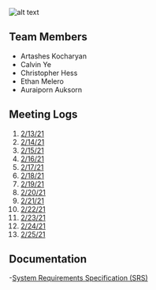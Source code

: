 ![alt text](https://github.com/SoftwareChimp/SoftwareChimp.github.io/blob/main/Chimp%20big.jpg?raw=true)

## Team Members
- Artashes Kocharyan
- Calvin Ye
- Christopher Hess
- Ethan Melero
- Auraiporn Auksorn

## Meeting Logs
1. [2/13/21](https://github.com/SoftwareChimp/SoftwareChimp.github.io/blob/main/Meeting_Logs/Meeting_02-13-21?raw=true)
2. [2/14/21](https://github.com/SoftwareChimp/SoftwareChimp.github.io/blob/main/Meeting_Logs/Meeting_02-14-21.txt?raw=true)
3. [2/15/21](https://github.com/SoftwareChimp/SoftwareChimp.github.io/blob/main/Meeting_Logs/Meeting_02-15-21.txt?raw=true)
4. [2/16/21](https://github.com/SoftwareChimp/SoftwareChimp.github.io/blob/main/Meeting_Logs/Meeting_02-16-21.txt?raw=true)
5. [2/17/21](https://github.com/SoftwareChimp/SoftwareChimp.github.io/blob/main/Meeting_Logs/Meeting_02-17-21?raw=true)
6. [2/18/21](https://github.com/SoftwareChimp/SoftwareChimp.github.io/blob/main/Meeting_Logs/Meeting_02-18-21.txt?raw=true)
7. [2/19/21](https://github.com/SoftwareChimp/SoftwareChimp.github.io/blob/main/Meeting_Logs/Meeting_02-19-21.txt?raw=true)
8. [2/20/21](https://github.com/SoftwareChimp/SoftwareChimp.github.io/blob/main/Meeting_Logs/Meeting_02-20-21.txt?raw=true)
9. [2/21/21](https://github.com/SoftwareChimp/SoftwareChimp.github.io/blob/main/Meeting_Logs/Meeting_02-21-21.txt?raw=true)
10. [2/22/21](https://github.com/SoftwareChimp/SoftwareChimp.github.io/blob/main/Meeting_Logs/Meeting_02-22-21.txt?raw=true)
11. [2/23/21](https://github.com/SoftwareChimp/SoftwareChimp.github.io/blob/main/Meeting_Logs/Meeting_02-23-21.txt?raw=true)
12. [2/24/21](https://github.com/SoftwareChimp/SoftwareChimp.github.io/blob/main/Meeting_Logs/Meeting_02-24-21.txt?raw=true)
13. [2/25/21](https://github.com/SoftwareChimp/SoftwareChimp.github.io/blob/main/Meeting_Logs/Meeting_02-25-21.txt?raw=true)

## Documentation
-[System Requirements Specification (SRS)](https://github.com/SoftwareChimp/SoftwareChimp.github.io/blob/main/Website_Docs/System%20Requirements%20Specification-converted.pdf?raw=true)

